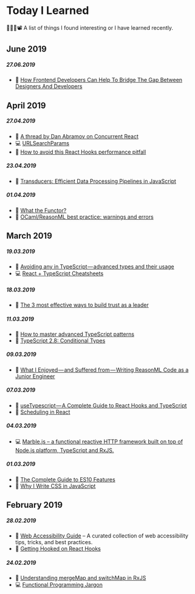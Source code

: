 # Today I Learned

👨‍💻📝📽 A list of things I found interesting or I have learned recently.

## June 2019

##### 27.06.2019

- 📝 [How Frontend Developers Can Help To Bridge The Gap Between Designers And Developers](https://www.smashingmagazine.com/2019/05/frontend-developers-designers/)

## April 2019

##### 27.04.2019

- 📝 [A thread by Dan Abramov on Concurrent React](https://threader.app/thread/1120971795425832961)
- 💻 [URLSearchParams
](https://developer.mozilla.org/en-US/docs/Web/API/URLSearchParams)
- 📝 [How to avoid this React Hooks performance pitfall](https://medium.com/@_m1010j_/how-to-avoid-this-react-hooks-performance-pitfall-28770ad9abe0)

##### 23.04.2019

- 📝 [Transducers: Efficient Data Processing Pipelines in JavaScript](https://medium.com/javascript-scene/transducers-efficient-data-processing-pipelines-in-javascript-7985330fe73d)

##### 01.04.2019

- 📝 [What the Functor?](https://www.matthewgerstman.com/tech/what-the-functor/)
- 📝 [OCaml/ReasonML best practice: warnings and errors](https://dev.to/yawaramin/ocaml-reasonml-best-practice-warnings-and-errors-4mkm)

## March 2019

##### 19.03.2019

- 📝 [Avoiding any in TypeScript — advanced types and their usage](https://itnext.io/avoiding-any-in-typescript-advanced-types-and-their-usage-691b02ac345a)
- 💻 [React + TypeScript Cheatsheets](https://github.com/sw-yx/react-typescript-cheatsheet)

##### 18.03.2019

- 📝 [The 3 most effective ways to build trust as a leader](https://m.signalvnoise.com/the-3-most-effective-ways-to-build-trust-as-a-leader/)

##### 11.03.2019

- 📝 [How to master advanced TypeScript patterns](https://medium.freecodecamp.org/typescript-curry-ramda-types-f747e99744ab)
- 📝 [TypeScript 2.8: Conditional Types](https://mariusschulz.com/blog/typescript-2-8-conditional-types)

##### 09.03.2019

- 📝 [What I Enjoyed — and Suffered from — Writing ReasonML Code as a Junior Engineer](https://blog.usejournal.com/journey-with-reasonml-as-a-junior-developer-17ee53a25fa7)

##### 07.03.2019

- 📝 [useTypescript — A Complete Guide to React Hooks and TypeScript](https://levelup.gitconnected.com/usetypescript-a-complete-guide-to-react-hooks-and-typescript-db1858d1fb9c)
- 📝 [Scheduling in React](https://philippspiess.com/scheduling-in-react)

##### 04.03.2019

- 💻 [Marble.js – a functional reactive HTTP framework built on top of Node.js platform, TypeScript and RxJS.](https://docs.marblejs.com)

##### 01.03.2019

- 📝 [The Complete Guide to ES10 Features](https://medium.com/@js_tut/the-complete-guide-to-es10-features-f09a8c7be1bd)
- 📝 [Why I Write CSS in JavaScript](https://mxstbr.com/thoughts/css-in-js/)

## February 2019

##### 28.02.2019

- 📝 [Web Accessibility Guide](https://webaccessibility.guide) – A curated collection of web accessibility tips, tricks, and best practices.
- 📝 [Getting Hooked on React Hooks](https://tech.okcupid.com/getting-hooked-on-react-hooks)

##### 24.02.2019

- 📝 [Understanding mergeMap and switchMap in RxJS](https://netbasal.com/understanding-mergemap-and-switchmap-in-rxjs-13cf9c57c885)
- 💻 [Functional Programming Jargon](https://github.com/hemanth/functional-programming-jargon)
